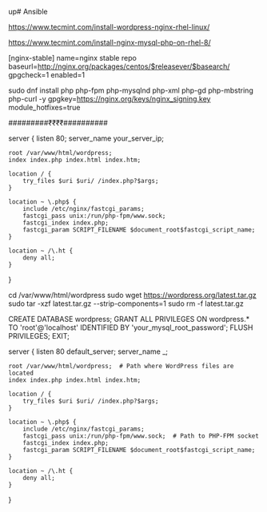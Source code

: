 up# Ansible

https://www.tecmint.com/install-wordpress-nginx-rhel-linux/


https://www.tecmint.com/install-nginx-mysql-php-on-rhel-8/

[nginx-stable]
name=nginx stable repo
baseurl=http://nginx.org/packages/centos/$releasever/$basearch/
gpgcheck=1
enabled=1




sudo dnf install php php-fpm php-mysqlnd php-xml php-gd php-mbstring php-curl -y
gpgkey=https://nginx.org/keys/nginx_signing.key
module_hotfixes=true

#########₹₹₹₹##########


 server {
    listen 80;
    server_name your_server_ip;

    root /var/www/html/wordpress;
    index index.php index.html index.htm;

    location / {
        try_files $uri $uri/ /index.php?$args;
    }

    location ~ \.php$ {
        include /etc/nginx/fastcgi_params;
        fastcgi_pass unix:/run/php-fpm/www.sock;
        fastcgi_index index.php;
        fastcgi_param SCRIPT_FILENAME $document_root$fastcgi_script_name;
    }

    location ~ /\.ht {
        deny all;
    }
}





cd /var/www/html/wordpress
sudo wget https://wordpress.org/latest.tar.gz
sudo tar -xzf latest.tar.gz --strip-components=1
sudo rm -f latest.tar.gz







CREATE DATABASE wordpress;
GRANT ALL PRIVILEGES ON wordpress.* TO 'root'@'localhost' IDENTIFIED BY 'your_mysql_root_password';
FLUSH PRIVILEGES;
EXIT;






server {
    listen 80 default_server;
    server_name _;

    root /var/www/html/wordpress;  # Path where WordPress files are located
    index index.php index.html index.htm;

    location / {
        try_files $uri $uri/ /index.php?$args;
    }

    location ~ \.php$ {
        include /etc/nginx/fastcgi_params;
        fastcgi_pass unix:/run/php-fpm/www.sock;  # Path to PHP-FPM socket
        fastcgi_index index.php;
        fastcgi_param SCRIPT_FILENAME $document_root$fastcgi_script_name;
    }

    location ~ /\.ht {
        deny all;
    }
}
